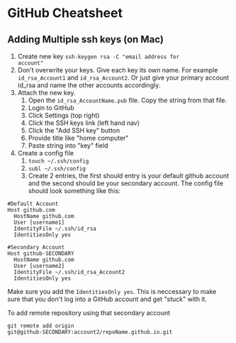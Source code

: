 GitHub Cheatsheet 
=====
## Adding Multiple ssh keys (on Mac)
1. Create new key <code>ssh-keygen rsa -C "email address for account"</code>
2. Don't overwrite your keys. Give each key its own name. For example <code>id_rsa_Account1</code> and <code>id_rsa_Account2</code>. Or just give your primary account id_rsa and name the other accounts accordingly.
3. Attach the new key. 
  	1. Open the <code>id_rsa_AccountName.pub</code> file. Copy the string from that file. 
  	2. Login to GitHub
  	3. Click Settings (top right)
  	4. Click the SSH keys link (left hand nav)
  	5. Click the "Add SSH key" button
  	6. Provide title like "home computer"
  	7. Paste string into "key" field
4. Create a config file
	1. <code>touch ~/.ssh/config</code>
	2. <code>subl ~/.ssh/config</code>
	3. Create 2 entries, the first should entry is your default github account and the second should be your secondary account. The config file should look something like this:
	
<pre><code>#Default Account
Host github.com
  HostName github.com
  User [username1]
  IdentityFile ~/.ssh/id_rsa
  IdentitiesOnly yes
   
#Secondary Account
Host github-SECONDARY
  HostName github.com
  User [username2]
  IdentityFile ~/.ssh/id_rsa_Account2
  IdentitiesOnly yes
</code></pre>

Make sure you add the ```IdentitiesOnly yes```. This is neccessary to make sure that you don't log into a GitHub account and get "stuck" with it. 

To add remote repository using that secondary account

<code>git remote add origin git@github-SECONDARY:account2/repoName.github.io.git</code>